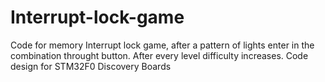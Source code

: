 # Interrupt-lock-game
Code for memory Interrupt lock game, after a pattern of lights enter in the combination throught button. After every level difficulty increases. Code design for STM32F0 Discovery Boards
